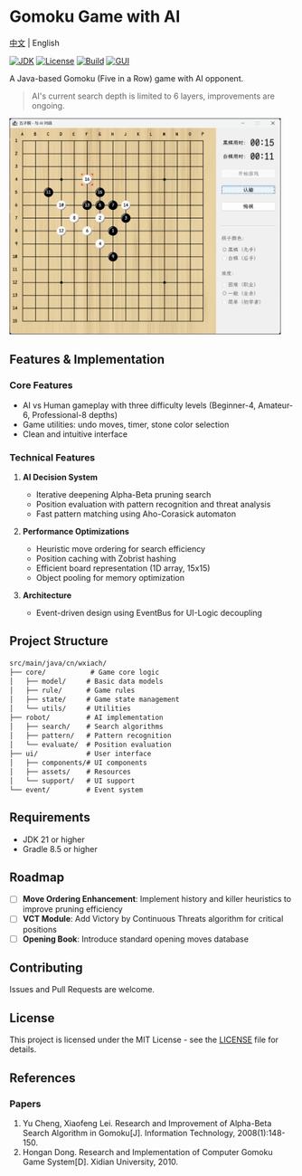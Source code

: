 # Gomoku Game with AI

[中文](README_ZH.md) | English

[![JDK](https://img.shields.io/badge/JDK-21-brightgreen.svg)](https://jdk.java.net/21/)
[![License](https://img.shields.io/badge/license-MIT-blue.svg)](LICENSE)
[![Build](https://img.shields.io/badge/build-passing-brightgreen.svg)]()
[![GUI](https://img.shields.io/badge/GUI-Swing-orange.svg)]()

A Java-based Gomoku (Five in a Row) game with AI opponent.

> AI's current search depth is limited to 6 layers, improvements are ongoing.

<img src="screenshot/gomoku.png" width="480" alt="Game Screenshot">

## Features & Implementation

### Core Features
- AI vs Human gameplay with three difficulty levels (Beginner-4, Amateur-6, Professional-8 depths)
- Game utilities: undo moves, timer, stone color selection
- Clean and intuitive interface

### Technical Features
1. **AI Decision System**
   - Iterative deepening Alpha-Beta pruning search
   - Position evaluation with pattern recognition and threat analysis
   - Fast pattern matching using Aho-Corasick automaton

2. **Performance Optimizations**
   - Heuristic move ordering for search efficiency
   - Position caching with Zobrist hashing
   - Efficient board representation (1D array, 15x15)
   - Object pooling for memory optimization

3. **Architecture**
   - Event-driven design using EventBus for UI-Logic decoupling

## Project Structure
```
src/main/java/cn/wxiach/
├── core/           # Game core logic
│   ├── model/     # Basic data models
│   ├── rule/      # Game rules
│   ├── state/     # Game state management
│   └── utils/     # Utilities
├── robot/         # AI implementation
│   ├── search/    # Search algorithms
│   ├── pattern/   # Pattern recognition
│   └── evaluate/  # Position evaluation
├── ui/            # User interface
│   ├── components/# UI components
│   ├── assets/    # Resources
│   └── support/   # UI support
└── event/         # Event system
```

## Requirements
- JDK 21 or higher
- Gradle 8.5 or higher

## Roadmap

- [ ] **Move Ordering Enhancement**: Implement history and killer heuristics to improve pruning efficiency
- [ ] **VCT Module**: Add Victory by Continuous Threats algorithm for critical positions
- [ ] **Opening Book**: Introduce standard opening moves database

## Contributing

Issues and Pull Requests are welcome.

## License

This project is licensed under the MIT License - see the [LICENSE](LICENSE) file for details.

## References

### Papers
1. Yu Cheng, Xiaofeng Lei. Research and Improvement of Alpha-Beta Search Algorithm in Gomoku[J]. Information Technology, 2008(1):148-150.
2. Hongan Dong. Research and Implementation of Computer Gomoku Game System[D]. Xidian University, 2010.
